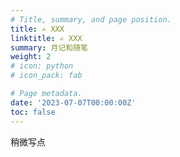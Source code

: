 ```yaml
---
# Title, summary, and page position.
title: ✍️ XXX
linktitle: ✍️ XXX
summary: 月记和随笔
weight: 2
# icon: python
# icon_pack: fab

# Page metadata.
date: '2023-07-07T00:00:00Z'
toc: false
---
```


稍微写点
